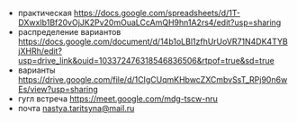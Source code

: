 - практическая https://docs.google.com/spreadsheets/d/1T-DXwxIb1Bf20vOjJK2Pv20mOuaLCcAmQH9hn1A2rs4/edit?usp=sharing
- распределение вариантов https://docs.google.com/document/d/14b1oLBl1zfhUrUoVR71N4DK4TYBjXHRh/edit?usp=drive_link&ouid=103372476318546836506&rtpof=true&sd=true
- варианты https://drive.google.com/file/d/1CIgCUqmKHbwcZXCmbvSsT_RPj90n6wEs/view?usp=sharing
- гугл встреча https://meet.google.com/mdg-tscw-nru
- почта nastya.taritsyna@mail.ru 
